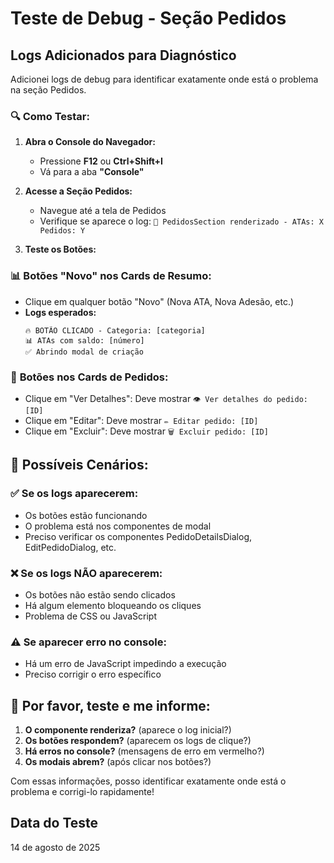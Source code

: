 # Teste de Debug - Seção Pedidos

## Logs Adicionados para Diagnóstico

Adicionei logs de debug para identificar exatamente onde está o problema na seção Pedidos.

### 🔍 **Como Testar:**

1. **Abra o Console do Navegador:**
   - Pressione **F12** ou **Ctrl+Shift+I**
   - Vá para a aba **"Console"**

2. **Acesse a Seção Pedidos:**
   - Navegue até a tela de Pedidos
   - Verifique se aparece o log: `🚀 PedidosSection renderizado - ATAs: X Pedidos: Y`

3. **Teste os Botões:**

### 📊 **Botões "Novo" nos Cards de Resumo:**
- Clique em qualquer botão "Novo" (Nova ATA, Nova Adesão, etc.)
- **Logs esperados:**
  ```
  🔥 BOTÃO CLICADO - Categoria: [categoria]
  📊 ATAs com saldo: [número]
  ✅ Abrindo modal de criação
  ```

### 🎯 **Botões nos Cards de Pedidos:**
- Clique em "Ver Detalhes": Deve mostrar `👁️ Ver detalhes do pedido: [ID]`
- Clique em "Editar": Deve mostrar `✏️ Editar pedido: [ID]`
- Clique em "Excluir": Deve mostrar `🗑️ Excluir pedido: [ID]`

## 🚨 **Possíveis Cenários:**

### ✅ **Se os logs aparecerem:**
- Os botões estão funcionando
- O problema está nos componentes de modal
- Preciso verificar os componentes PedidoDetailsDialog, EditPedidoDialog, etc.

### ❌ **Se os logs NÃO aparecerem:**
- Os botões não estão sendo clicados
- Há algum elemento bloqueando os cliques
- Problema de CSS ou JavaScript

### ⚠️ **Se aparecer erro no console:**
- Há um erro de JavaScript impedindo a execução
- Preciso corrigir o erro específico

## 📝 **Por favor, teste e me informe:**

1. **O componente renderiza?** (aparece o log inicial?)
2. **Os botões respondem?** (aparecem os logs de clique?)
3. **Há erros no console?** (mensagens de erro em vermelho?)
4. **Os modais abrem?** (após clicar nos botões?)

Com essas informações, posso identificar exatamente onde está o problema e corrigi-lo rapidamente!

## Data do Teste
14 de agosto de 2025